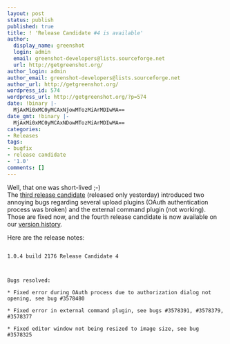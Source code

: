 ```yaml
---
layout: post
status: publish
published: true
title: ! 'Release Candidate #4 is available'
author:
  display_name: greenshot
  login: admin
  email: greenshot-developers@lists.sourceforge.net
  url: http://getgreenshot.org/
author_login: admin
author_email: greenshot-developers@lists.sourceforge.net
author_url: http://getgreenshot.org/
wordpress_id: 574
wordpress_url: http://getgreenshot.org/?p=574
date: !binary |-
  MjAxMi0xMC0yMCAxNjowMTozMiArMDIwMA==
date_gmt: !binary |-
  MjAxMi0xMC0yMCAxNDowMTozMiArMDIwMA==
categories:
- Releases
tags:
- bugfix
- release candidate
- '1.0'
comments: []
---
```

<p>Well, that one was short-lived ;-)<br />
The <a href="/2012/10/19/getting-closer-third-release-candidate-for-greenshot-1-0-published-today/" title="Getting closer… third release candidate for Greenshot 1.0 published today">third release candidate</a> (released only yesterday) introduced two annoying bugs regarding several upload plugins (OAuth authentication process was broken) and the external command plugin (not working).<br />
Those are fixed now, and the fourth release candidate is now available on our <a href="/version-history/" target="_blank">version history</a>.</p>
<p>Here are the release notes:<br />
<code><br />
1.0.4 build 2176 Release Candidate 4</p>
<p>Bugs resolved:<br />
* Fixed error during OAuth process due to authorization dialog not opening, see bug #3578480<br />
* Fixed error in external command plugin, see bugs #3578391, #3578379, #3578377<br />
* Fixed editor window not being resized to image size, see bug #3578325<br />
</code></p>
